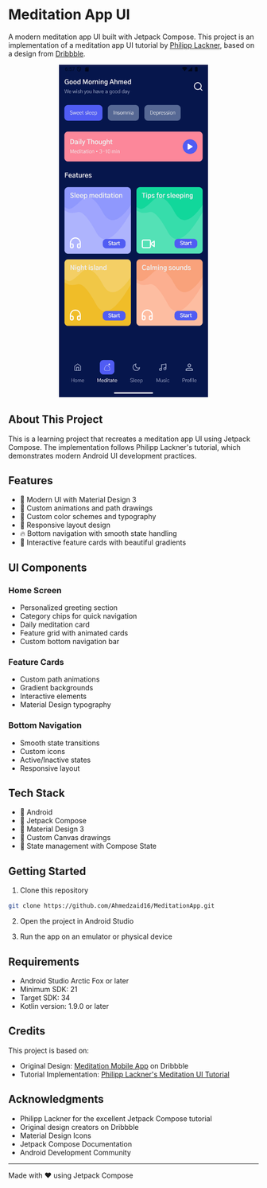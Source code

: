 # Meditation App UI

A modern meditation app UI built with Jetpack Compose. This project is an implementation of a meditation app UI tutorial by [Philipp Lackner](https://www.youtube.com/watch?v=g5-wzZUnIbQ), based on a design from [Dribbble](https://dribbble.com/shots/15822493-Meditation-Mobile-App).

<p align="center">
  <img src="screenshots/app_screenshot.png" width="300" alt="Meditation App Screenshot">
</p>

## About This Project

This is a learning project that recreates a meditation app UI using Jetpack Compose. The implementation follows Philipp Lackner's tutorial, which demonstrates modern Android UI development practices.

## Features

- 🎨 Modern UI with Material Design 3
- 💫 Custom animations and path drawings
- 🎨 Custom color schemes and typography
- 📱 Responsive layout design
- 🔥 Bottom navigation with smooth state handling
- 🎯 Interactive feature cards with beautiful gradients

## UI Components

### Home Screen
- Personalized greeting section
- Category chips for quick navigation
- Daily meditation card
- Feature grid with animated cards
- Custom bottom navigation bar

### Feature Cards
- Custom path animations
- Gradient backgrounds
- Interactive elements
- Material Design typography

### Bottom Navigation
- Smooth state transitions
- Custom icons
- Active/Inactive states
- Responsive layout

## Tech Stack

- 🤖 Android
- 📱 Jetpack Compose
- 🎨 Material Design 3
- 🌈 Custom Canvas drawings
- 💾 State management with Compose State

## Getting Started

1. Clone this repository
```bash
git clone https://github.com/Ahmedzaid16/MeditationApp.git
```

2. Open the project in Android Studio

3. Run the app on an emulator or physical device

## Requirements

- Android Studio Arctic Fox or later
- Minimum SDK: 21
- Target SDK: 34
- Kotlin version: 1.9.0 or later

## Credits

This project is based on:
- Original Design: [Meditation Mobile App](https://dribbble.com/shots/15822493-Meditation-Mobile-App) on Dribbble
- Tutorial Implementation: [Philipp Lackner's Meditation UI Tutorial](https://www.youtube.com/watch?v=g5-wzZUnIbQ)

## Acknowledgments

- Philipp Lackner for the excellent Jetpack Compose tutorial
- Original design creators on Dribbble
- Material Design Icons
- Jetpack Compose Documentation
- Android Development Community

---
Made with ❤️ using Jetpack Compose

